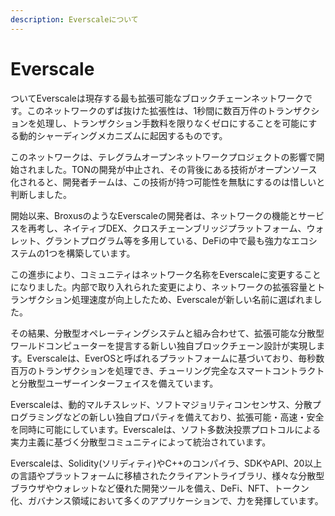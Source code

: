 ```yaml
---
description: Everscaleについて
---
```


# Everscale

ついてEverscaleは現存する最も拡張可能なブロックチェーンネットワークです。このネットワークのずば抜けた拡張性は、1秒間に数百万件のトランザクションを処理し、トランザクション手数料を限りなくゼロにすることを可能にする動的シャーディングメカニズムに起因するものです。

このネットワークは、テレグラムオープンネットワークプロジェクトの影響で開始されました。TONの開発が中止され、その背後にある技術がオープンソース化されると、開発者チームは、この技術が持つ可能性を無駄にするのは惜しいと判断しました。

開始以来、BroxusのようなEverscaleの開発者は、ネットワークの機能とサービスを再考し、ネイティブDEX、クロスチェーンブリッジプラットフォーム、ウォレット、グラントプログラム等を多用している、DeFiの中で最も強力なエコシステムの1つを構築しています。

この進歩により、コミュニティはネットワーク名称をEverscaleに変更することになりました。内部で取り入れられた変更により、ネットワークの拡張容量とトランザクション処理速度が向上したため、Everscaleが新しい名前に選ばれました。

その結果、分散型オペレーティングシステムと組み合わせて、拡張可能な分散型ワールドコンピューターを提言する新しい独自ブロックチェーン設計が実現します。Everscaleは、EverOSと呼ばれるプラットフォームに基づいており、毎秒数百万のトランザクションを処理でき、チューリング完全なスマートコントラクトと分散型ユーザーインターフェイスを備えています。

Everscaleは、動的マルチスレッド、ソフトマジョリティコンセンサス、分散プログラミングなどの新しい独自プロパティを備えており、拡張可能・高速・安全を同時に可能にしています。Everscaleは、ソフト多数決投票プロトコルによる実力主義に基づく分散型コミュニティによって統治されています。

Everscaleは、Solidity(ソリディティ)やC++のコンパイラ、SDKやAPI、20以上の言語やプラットフォームに移植されたクライアントライブラリ、様々な分散型ブラウザやウォレットなど優れた開発ツールを備え、DeFi、NFT、トークン化、ガバナンス領域において多くのアプリケーションで、力を発揮しています。
